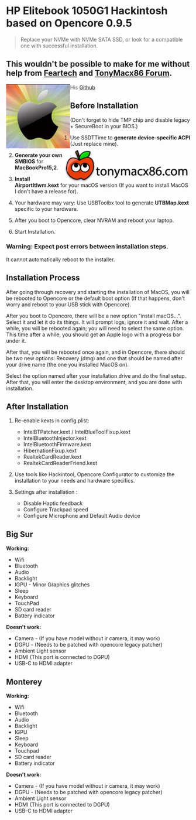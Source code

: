 # HP Elitebook 1050G1 Hackintosh based on Opencore 0.9.5
> Replace your NVMe with NVMe SATA SSD, or look for a compatible one with successful installation.

## This wouldn't be possible to make for me without help from [Feartech](https://www.tonymacx86.com/members/feartech.877703/#about) and [TonyMacx86 Forum](https://www.tonymacx86.com).
<p>
  <img src="image.png" width="175" title="hover text" align="left">
  <img src="image2.png" width="350" title="hover text" align="right">
</p>

>His [Github](https://github.com/feartech)

## Before Installation

(Don't forget to hide TMP chip and disable legacy + SecureBoot in your BIOS.)

1. Use SSDTTime to **generate device-specific ACPI** (Just replace mine).

2. **Generate your own SMBIOS** for **MacBookPro15,2**.

3. **Install AirportItlwm.kext** for your macOS version (If you want to install MacOS I don't have a release for).

4. Your hardware may vary: Use USBToolbx tool to generate **UTBMap.kext** specific to your hardware.

5. After you boot to Opencore, clear NVRAM and reboot your laptop.

6. Start Installation.

### Warning: Expect post errors between installation steps.
It cannot automatically reboot to the installer.

## Installation Process

After going through recovery and starting the installation of MacOS, you will be rebooted to Opencore or the default boot option (If that happens, don't worry and reboot to your USB stick with Opencore).

After you boot to Opencore, there will be a new option "install macOS...". Select it and let it do its things. It will prompt logs, ignore it and wait. After a while, you will be rebooted again; you will need to select the same option. This time after a while, you should get an Apple logo with a progress bar under it.

After that, you will be rebooted once again, and in Opencore, there should be two new options: Recovery (dmg) and one that should be named after your drive name (the one you installed MacOS on).

Select the option named after your installation drive and do the final setup. After that, you will enter the desktop environment, and you are done with installation.

## After Installation

1. Re-enable kexts in config.plist:
   - IntelBTPatcher.kext / IntelBlueToolFixup.kext
   - IntelBluetoothInjector.kext
   - IntelBluetoothFirmware.kext
   - HibernationFixup.kext
   - RealtekCardReader.kext
   - RealtekCardReaderFriend.kext

2. Use tools like Hackintool, Opencore Configurator to customize the installation to your needs and hardware specifics.

3. Settings after installation :
   - Disable Haptic feedback
   - Configure Trackpad speed
   - Configure Microphone and Default Audio device

## Big Sur

**Working:**

- Wifi
- Bluetooth
- Audio
- Backlight
- IGPU - Minor Graphics glitches
- Sleep
- Keyboard
- TouchPad
- SD card reader
- Battery indicator 

**Doesn't work:**

- Camera - (If you have model without ir camera, it may work)
- DGPU - (Needs to be patched with opencore legacy patcher)
- Ambient Light sensor 
- HDMI (This port is connected to DGPU)
- USB-C to HDMI adapter

## Monterey

**Working:**

- Wifi
- Bluetooth
- Audio
- Backlight
- IGPU
- Sleep
- Keyboard
- Touchpad
- SD card reader
- Battery indicator


**Doesn't work:**
- Camera - (If you have model without ir camera, it may work)
- DGPU - (Needs to be patched with opencore legacy patcher)
- Ambient Light sensor 
- HDMI (This port is connected to DGPU)
- USB-C to HDMI adapter

